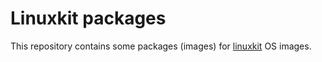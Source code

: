# Linuxkit packages
This repository contains some packages (images) for [linuxkit](https://github.com/linuxkit/linuxkit) OS images.